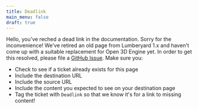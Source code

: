 ```yaml
---
title: Deadlink
main_menu: false
draft: true
---
```


Hello, you've reched a dead link in the documentation. Sorry for the inconvenience! We've retired an old page from Lumberyard 1.x 
and haven't come up with a suitable replacement for Open 3D Engine yet. In order to get this resolved, please file a
[GitHub Issue](https://github.com/o3de/o3de.org/issues). Make sure you:

* Check to see if a ticket already exists for this page
* Include the destination URL
* Include the source URL
* Include the content you expected to see on your destination page
* Tag the ticket with `Deadlink` so that we know it's for a link to missing content!
